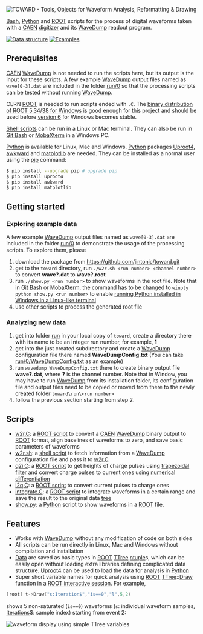 ![ TOWARD - Tools, Objects for Waveform Analysis, Reformatting & Drawing](run/0/logo.png)

[Bash][], [Python][] and [ROOT][] scripts for the process of digital waveforms taken with a [CAEN][] [digitizer][] and its [WaveDump][] readout program.

[Git]:https://git-scm.com/
[Bash]:https://en.wikipedia.org/wiki/Bash_(Unix_shell)
[Python]:https://www.python.org/
[ROOT]:https://root.cern.ch
[CAEN]:https://www.caen.it/
[digitizer]:https://www.caen.it/sections/digitizer-families/
[WaveDump]:https://www.caen.it/products/caen-wavedump/

[![Data structure](https://img.shields.io/badge/data-structure-blue?style=flat)](run)
[![Examples](https://img.shields.io/badge/example-data-red?style=flat)](run/0)

## Prerequisites

[CAEN][] [WaveDump][] is not needed to run the scripts here, but its output is the input for these scripts. A few example [WaveDump][] output files named as `wave[0-3].dat` are included in the folder [run/0](run/0) so that the processing scripts can be tested without running [WaveDump][].

CERN [ROOT][] is needed to run scripts ended with `.C`. The [binary distribution of ROOT 5.34/38 for Windows](https://root.cern/releases/release-53438/) is good enough for this project and should be used before [version 6](https://root.cern/install/all_releases) for Windows becomes stable.

[Shell scripts][sh] can be run in a Linux or Mac terminal. They can also be run in [Git Bash][] or [MobaXterm][] in a Windows PC.

[Python][] is available for Linux, Mac and Windows. [Python][] packages [Uproot4][], [awkward][] and [matplotlib][] are needed. They can be installed as a normal user using the [pip][] command:

```sh
$ pip install --upgrade pip # upgrade pip
$ pip install uproot4
$ pip install awkward
$ pip install matplotlib
```

[sh]:https://www.shellscript.sh/
[Git Bash]:https://gitforwindows.org/
[MobaXterm]:https://mobaxterm.mobatek.net/
[awkward]:https://pypi.org/project/awkward/
[matplotlib]:https://matplotlib.org/
[pip]:https://pypi.org/project/pip/

## Getting started

### Exploring example data

A few example [WaveDump][] output files named as `wave[0-3].dat` are included in the folder [run/0](run/0) to demonstrate the usage of the processing scripts. To explore them, please

1. download the package from <https://github.com/jintonic/toward.git>
2. get to the `toward` directory, run `./w2r.sh <run number> <channel number>` to convert **wave?.dat** to **wave?.root**
3. run `./show.py <run number>` to show waveforms in the root file. Note that in [Git Bash][] or [MobaXterm][], the command has to be changed to `winpty python show.py <run number>` to enable [running Python installed in Windows in a Linux-like terminal](https://stackoverflow.com/questions/48199794/winpty-and-git-bash)
4. use other scripts to process the generated root file

### Analyzing new data

1. get into folder [run](run) in your local copy of `toward`, create a directory there with its name to be an integer run number, for example, **1**
2. get into the just created subdirectory and create a [WaveDump][] configuration file there named **WaveDumpConfig.txt** (You can take [run/0/WaveDumpConfig.txt](run/0/WaveDumpConfig.txt) as an example)
3. run `wavedump WaveDumpConfig.txt` there to create binary output file **wave?.dat**, where **?** is the channel number. Note that in Window, you may have to run [WaveDump][] from its installation folder, its configuration file and output files need to be copied or moved from there to the newly created folder `toward\run\<run number>`
4. follow the previous section starting from step 2.

## Scripts

- [w2r.C](w2r.C): a [ROOT script][] to convert a [CAEN][] [WaveDump][] binary output to [ROOT][] format, align baselines of waveforms to zero, and save basic parameters of waveforms
- [w2r.sh](w2r.sh): a [shell script][sh] to fetch information from a [WaveDump][] configuration file and pass it to [w2r.C](w2r.C)
- [q2i.C](q2i.C): a [ROOT script][] to get heights of charge pulses using [trapezoidal filter](https://nukephysik101.wordpress.com/2020/03/20/trapezoid-filter/) and convert charge pulses to current ones using [numerical differentiation](https://terpconnect.umd.edu/%7Etoh/spectrum/Differentiation.html)
- [i2q.C](i2q.C): a [ROOT script][] to convert current pulses to charge ones
- [integrate.C](integrate.C): a [ROOT script][] to integrate waveforms in a certain range and save the result to the original data [tree][]
- [show.py](show.py): a [Python][] script to show waveforms in a [ROOT][] file.

## Features

- Works with [WaveDump][] without any modification of code on both sides
- All scripts can be run directly in Linux, Mac and Windows without compilation and installation
- [Data](run#data-structure) are saved as basic types in [ROOT][] [TTree][] [ntuple][]s, which can be easily open without loading extra libraries defining complicated data structure. [Uproot4][] can be used to load the data for analysis in [Python][]
- Super short variable names for quick analysis using [ROOT][] [TTree][]::[Draw][] function in a [ROOT interactive session](https://root.cern.ch/root/html534/guides/users-guide/GettingStarted.html). For example,
```cpp
[root] t->Draw("s:Iteration$","is==0","l",5,2)
```
shows 5 non-saturated (`is==0`) waveforms (`s`: individual waveform samples, [Iterations][Draw]\$: sample index) starting from event 2:

![waveform display using simple TTree variables](run/0/wfs.png)

[tree]:https://root.cern.ch/doc/master/classTTree.html#addcoltoexistingtree
[TTree]: https://root.cern.ch/root/htmldoc/guides/users-guide/Trees.html
[ntuple]:https://en.wikipedia.org/wiki/Tuple
[Uproot4]:https://github.com/scikit-hep/uproot4
[Draw]:https://root.cern.ch/doc/master/classTTree.html#a73450649dc6e54b5b94516c468523e45
[ROOT script]:https://root.cern.ch/root/htmldoc/guides/users-guide/Cling.html
